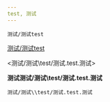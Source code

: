 ```yaml
---
test, 测试
---
```


```
测试/测试test
```

[测试/测试test](测试/测试\\test/测试.test)

<测试/测试\\test/测试.test.测试>

**测试测试/测试\\test/测试.test.测试**

`测试/测试\\test/测试.test.测试`
